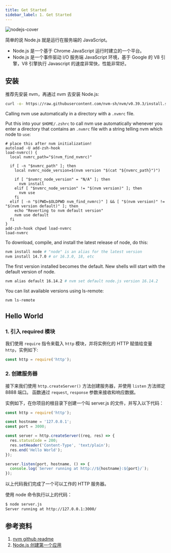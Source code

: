 ```yaml
---
title: Get Started
sidebar_label: 1. Get Started
---
```


<Img src='https://cosmos-x.oss-cn-hangzhou.aliyuncs.com/nodejs-cover.png' alt='nodejs-cover'/>

简单的说 Node.js 就是运行在服务端的 JavaScript。

- Node.js 是一个基于 Chrome JavaScript 运行时建立的一个平台。
- Node.js 是一个事件驱动 I/O 服务端 JavaScript 环境，基于 Google 的 V8 引擎，V8 引擎执行 Javascript 的速度非常快，性能非常好。

## 安装

推荐先安装 nvm，再通过 nvm 去安装 Node.js:

```bash
curl -o- https://raw.githubusercontent.com/nvm-sh/nvm/v0.39.3/install.sh | bash
```

Calling nvm use automatically in a directory with a `.nvmrc` file.

Put this into your `$HOME/.zshrc` to call nvm use automatically whenever you enter a directory that contains an `.nvmrc` file with a string telling nvm which node to `use`:

```shell
# place this after nvm initialization!
autoload -U add-zsh-hook
load-nvmrc() {
  local nvmrc_path="$(nvm_find_nvmrc)"

  if [ -n "$nvmrc_path" ]; then
    local nvmrc_node_version=$(nvm version "$(cat "${nvmrc_path}")")

    if [ "$nvmrc_node_version" = "N/A" ]; then
      nvm install
    elif [ "$nvmrc_node_version" != "$(nvm version)" ]; then
      nvm use
    fi
  elif [ -n "$(PWD=$OLDPWD nvm_find_nvmrc)" ] && [ "$(nvm version)" != "$(nvm version default)" ]; then
    echo "Reverting to nvm default version"
    nvm use default
  fi
}
add-zsh-hook chpwd load-nvmrc
load-nvmrc
```

To download, compile, and install the latest release of node, do this:

```bash
nvm install node # "node" is an alias for the latest version
nvm install 14.7.0 # or 16.3.0, 18, etc
```

The first version installed becomes the default. New shells will start with the default version of node.

```bash
nvm alias default 16.14.2 # nvm set default node.js version 16.14.2
```

You can list available versions using ls-remote:

```bash
nvm ls-remote
```

## Hello World

### 1. 引入 required 模块

我们使用 `require` 指令来载入 `http` 模块，并将实例化的 HTTP 赋值给变量 `http`，实例如下:

```js
const http = require('http');
```

### 2. 创建服务器

接下来我们使用 `http.createServer()` 方法创建服务器，并使用 `listen` 方法绑定 8888 端口。 函数通过 `request`, `response` 参数来接收和响应数据。

实例如下，在你项目的根目录下创建一个叫 server.js 的文件，并写入以下代码：

```js
const http = require('http');

const hostname = '127.0.0.1';
const port = 3000;

const server = http.createServer((req, res) => {
  res.statusCode = 200;
  res.setHeader('Content-Type', 'text/plain');
  res.end('Hello World');
});

server.listen(port, hostname, () => {
  console.log(`Server running at http://${hostname}:${port}/`);
});
```

以上代码我们完成了一个可以工作的 HTTP 服务器。

使用 node 命令执行以上的代码：

```bash
$ node server.js
Server running at http://127.0.0.1:3000/
```

## 参考资料

1. [nvm github readme](https://github.com/nvm-sh/nvm)
2. [Node.js 创建第一个应用](https://www.runoob.com/nodejs/nodejs-http-server.html)
